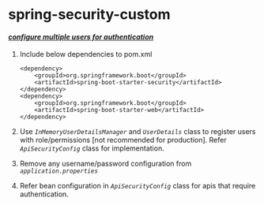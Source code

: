 # spring-security-custom
#### _<ins>configure multiple users for authentication</ins>_

 1. Include below dependencies to pom.xml
 
        <dependency>
 			<groupId>org.springframework.boot</groupId>
 			<artifactId>spring-boot-starter-security</artifactId>
 		</dependency>
 		<dependency>
 			<groupId>org.springframework.boot</groupId>
 			<artifactId>spring-boot-starter-web</artifactId>
 		</dependency>
 		
 2. Use _`InMemoryUserDetailsManager`_ and _`UserDetails`_ class to register users with role/permissions [not recommended for production]. Refer _`ApiSecurityConfig`_ class for implementation.
 3. Remove any username/password configuration from _`application.properties`_
 4. Refer bean configuration in _`ApiSecurityConfig`_ class for apis that require authentication. 

 